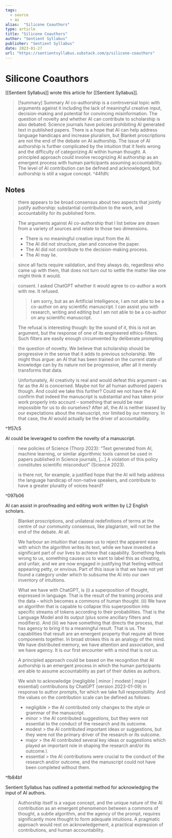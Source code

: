 ```yaml
---
tags:
  - source
  - ai
alias:  "Silicone Coauthors"
type: article
title: "Silicone Coauthors"
author: "Sentient Syllabus"
publisher: "Sentient Syllabus"
date: 2023-01-27
url: "https://sentientsyllabus.substack.com/p/silicone-coauthors"
---
```

# Silicone Coauthors
[[Sentient Syllabus]] wrote this article for [[Sentient Syllabus]].

> [!summary] Summary
> AI co-authorship is a controversial topic with arguments against it including the lack of meaningful creative input, decision-making and potential for convincing misinformation. The question of novelty and whether AI can contribute to scholarship is also debated. Science journals have policies prohibiting AI generated text in published papers. There is a hope that AI can help address language handicaps and increase pluralism, but Blanket proscriptions are not the end of the debate on AI authorship. The issue of AI authorship is further complicated by the intuition that it feels wrong and the difficulty of categorizing AI within human thought. A principled approach could involve recognizing AI authorship as an emergent process with human participants assuming accountability. The level of AI contribution can be defined and acknowledged, but authorship is still a vague concept. ^44fdfc

## Notes
> there appears to be broad consensus about two aspects that jointly justify authorship: substantial contribution to the work, and accountability for its published form.

> The arguments against AI co-authorship that I list below are drawn from a variety of sources and relate to those two dimensions.
> 
> - There is no meaningful creative input from the AI.
> - The AI did not structure, plan and conceive the paper.
> - The AI did not contribute to the decision-making process.
> - The AI may lie.

> since all facts require validation, and they always do, regardless who came up with them, that does not turn out to settle the matter like one might think it would.

> consent. I asked ChatGPT whether it would agree to co-author a work with me. It refused. 
> 
> > I am sorry, but as an Artificial Intelligence, I am not able to be a co-author on any scientific manuscript. I can assist you with research, writing and editing but I am not able to be a co-author on any scientific manuscript.
>
> The refusal is interesting though: by the sound of it, this is not an argument, but the response of one of its engineered ethics-filters. Such filters are easily enough circumvented by deliberate prompting

> the question of novelty. We believe that scholarship should be progressive in the sense that it adds to previous scholarship. We might thus argue: an AI that has been trained on the current state of knowledge can by its nature not be progressive, after all it merely transforms that data.

> Unfortunately, AI creativity is real and would defeat this argument – as far as the AI is concerned. Maybe not for all human authored papers though. And could we take this further? Could we not have the AI confirm that indeed the manuscript is substantial and has taken prior work properly into account – something that would be near impossible for us to do ourselves? After all, the AI is neither biased by our expectations about the manuscript, nor limited by our memory. In that case, the AI would actually be the driver of accountability.

^1f57c5

AI could be leveraged to confirm the novelty of a manuscript.

> new policies of Science (Thorp 2023): “Text generated from AI, machine learning, or similar algorithmic tools cannot be used in papers published in Science journals, […] A violation of this policy constitutes scientific misconduct”  (Science 2023).

> is there not, for example, a justified hope that the AI will help address the language handicap of non-native speakers, and contribute to have a greater plurality of voices heard?

^097b06

AI can assist in proofreading and editing work written by L2 English scholars.

> Blanket proscriptions, and unilateral redefinitions of terms at the centre of our community consensus, like plagiarism, will not be the end of the debate. At all.

> We harbour an intuition that causes us to reject the apparent ease with which the algorithm writes its text, while we have invested a significant part of our lives to achieve that capability. Something feels wrong to us, something causes us to want to label this as cheating, and unfair, and we are now engaged in justifying that feeling without appearing petty, or envious. Part of this issue is that we have not yet found a category under which to subsume the AI into our own inventory of intuitions.

> What we have with ChatGPT, is (i) a superposition of thought, expressed in language. That is the result of the training process and the data – which becomes a commons of human thought. (ii) We have an algorithm that is capable to collapse this superposition into specific streams of tokens according to their probabilities. That is the Language Model and its output (plus some ancillary filters and modifiers). And (iii) we have something that directs the process, that has agency to bring it to a meaningful result. That is us. The capabilities that result are an emergent property that require all three components together. In broad strokes this is an analogy of the mind. We have distributed memory, we have attention and association, and we have agency. It is our first encounter with a mind that is not us.

> A principled approach could be based on the recognition that  AI authorship is an emergent process in which the human participants are able to assume accountability as part of their duties as authors.

> We wish to acknowledge {negligible | minor | modest | major | essential} contributions by ChatGPT (version 2023-01-09) in response to author prompts, for which we take full responsibility. And the values on the contribution scale can be defined as follows:
> 
> - negligible > the AI contributed only changes to the style or grammar of the manuscript.
> - minor > the AI contributed suggestions, but they were not essential to the conduct of the research and its outcome.
> - modest > the AI contributed important ideas or suggestions, but they were not the primary driver of the research or its outcome.
> - major > the AI contributed several key ideas or suggestions which played an important role in shaping the research and/or its outcome.\
> - essential > the AI contributions were crucial to the conduct of the research and/or outcome, and the manuscript could not have been completed without them.

^fb84bf

Sentient Syllabus has outlined a potential method for acknowledging the input of AI authors.

> Authorship itself is a vague concept, and the unique nature of the AI contribution as an emergent phenomenon between a commons of thought, a subtle algorithm, and the agency of the prompt, requires significantly more thought to form adequate intuitions. A pragmatic approach would rest on acknowledgement, a practical  expression of contributions, and human accountability.
